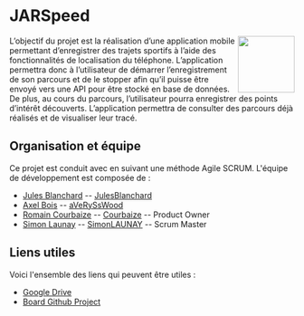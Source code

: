 # JARSpeed
<p>
<img align="right" width="100" height="100" src="https://github.com/SimonLAUNAY/JARSpeed/assets/103497891/655215fb-f65e-440d-ab4f-93c2daf4652e">
L’objectif du projet est la réalisation d’une application mobile permettant d’enregistrer des trajets
sportifs à l’aide des fonctionnalités de localisation du téléphone.
L’application permettra donc à l’utilisateur de démarrer l’enregistrement de son parcours et de le
stopper afin qu’il puisse être envoyé vers une API pour être stocké en base de données. De plus, au
cours du parcours, l’utilisateur pourra enregistrer des points d’intérêt découverts.
L’application permettra de consulter des parcours déjà réalisés et de visualiser leur tracé.
</p>

## Organisation et équipe

Ce projet est conduit avec en suivant une méthode Agile SCRUM. L'équipe de développement est composée de : 
- [Jules Blanchard](mailto:jules.blanchard@iut-rodez.fr?subject=[GitHub]%20JARSpeed) -- [JulesBlanchard](https://github.com/JulesBlanchard)
- [Axel Bois](mailto:axel.bois@iut-rodez.fr?subject=[GitHub]%20JARSpeed) -- [aVeRySsWood](https://github.com/aVeRySsWood) 
- [Romain Courbaize](mailto:romain.courbaize@iut-rodez.fr?subject=[GitHub]%20JARSpeed) -- [Courbaize](https://github.com/Courbaize) -- Product Owner
- [Simon Launay](mailto:simon.launay@iut-rodez.fr?subject=[GitHub]%20JARSpeed) -- [SimonLAUNAY](https://github.com/SimonLAUNAY) -- Scrum Master

## Liens utiles

Voici l'ensemble des liens qui peuvent être utiles :
- [Google Drive](https://drive.google.com/drive/folders/1IpAnSOIMVffRGjbrBUw9aLNlk-8IU0fO?usp=sharing)
- [Board Github Project](https://github.com/users/SimonLAUNAY/projects/3/views/1)
